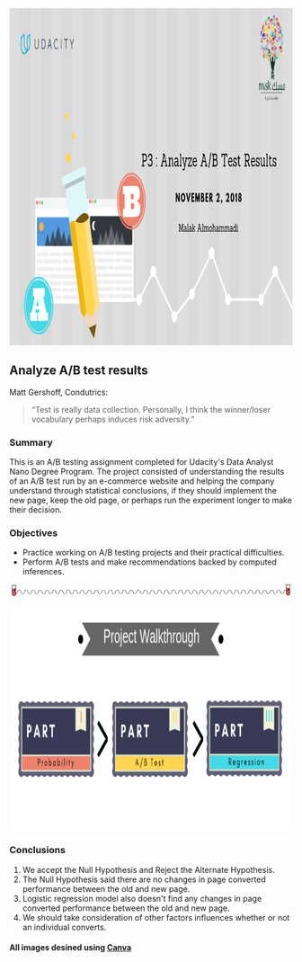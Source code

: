 <p align="center">
  <img src="Source/header.png" width="1000" height="600" />
</p>

## Analyze A/B test results

Matt Gershoff, Condutrics:
>“Test is really data collection. Personally, I think the winner/loser vocabulary perhaps induces risk adversity.”

### Summary
This is an A/B testing assignment completed for Udacity's Data Analyst Nano Degree Program. The project consisted of understanding the results of an A/B test run by an e-commerce website and helping the company understand through statistical conclusions, if they should implement the new page, keep the old page, or perhaps run the experiment longer to make their decision.

### Objectives
* Practice working on A/B testing projects and their practical difficulties.
* Perform A/B tests and make recommendations backed by computed inferences.


<p align="center">
  <img src="Source/bar.png"/>
</p>

<p align="center">
  <img src="Source/project.png" width="700" height="400" />
</p>

### Conclusions
1) We accept the Null Hypothesis and Reject the Alternate Hypothesis.
2) The Null Hypothesis said there are no changes in page converted performance between the old and new page.
3) Logistic regression model also doesn't find any changes in page converted performance between the old and new page.
4) We should take consideration of other factors influences whether or not an individual converts.


#### All images desined using [Canva](http://https://www.canva.com) 
